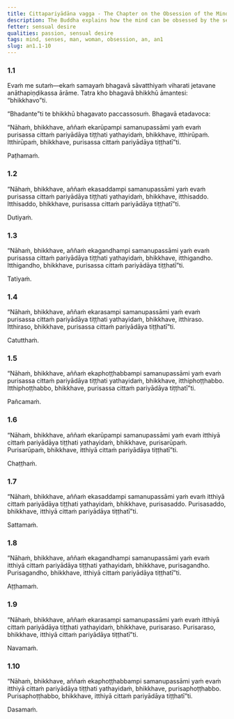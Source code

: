```yaml
---
title: Cittapariyādāna vagga - The Chapter on the Obsession of the Mind
description: The Buddha explains how the mind can be obsessed by the senses.
fetter: sensual desire
qualities: passion, sensual desire
tags: mind, senses, man, woman, obsession, an, an1
slug: an1.1-10
---
```


### 1.1

Evaṁ me sutaṁ—ekaṁ samayaṁ bhagavā sāvatthiyaṁ viharati jetavane anāthapiṇḍikassa ārāme. Tatra kho bhagavā bhikkhū āmantesi: “bhikkhavo”ti.

“Bhadante”ti te bhikkhū bhagavato paccassosuṁ. Bhagavā etadavoca:

“Nāhaṁ, bhikkhave, aññaṁ ekarūpampi samanupassāmi yaṁ evaṁ purisassa cittaṁ pariyādāya tiṭṭhati yathayidaṁ, bhikkhave, itthirūpaṁ. Itthirūpaṁ, bhikkhave, purisassa cittaṁ pariyādāya tiṭṭhatī”ti.

Paṭhamaṁ.

### 1.2

“Nāhaṁ, bhikkhave, aññaṁ ekasaddampi samanupassāmi yaṁ evaṁ purisassa cittaṁ pariyādāya tiṭṭhati yathayidaṁ, bhikkhave, itthisaddo. Itthisaddo, bhikkhave, purisassa cittaṁ pariyādāya tiṭṭhatī”ti.

Dutiyaṁ.

### 1.3

“Nāhaṁ, bhikkhave, aññaṁ ekagandhampi samanupassāmi yaṁ evaṁ purisassa cittaṁ pariyādāya tiṭṭhati yathayidaṁ, bhikkhave, itthigandho. Itthigandho, bhikkhave, purisassa cittaṁ pariyādāya tiṭṭhatī”ti.

Tatiyaṁ.

### 1.4

“Nāhaṁ, bhikkhave, aññaṁ ekarasampi samanupassāmi yaṁ evaṁ purisassa cittaṁ pariyādāya tiṭṭhati yathayidaṁ, bhikkhave, itthiraso. Itthiraso, bhikkhave, purisassa cittaṁ pariyādāya tiṭṭhatī”ti.

Catutthaṁ.

### 1.5

“Nāhaṁ, bhikkhave, aññaṁ ekaphoṭṭhabbampi samanupassāmi yaṁ evaṁ purisassa cittaṁ pariyādāya tiṭṭhati yathayidaṁ, bhikkhave, itthiphoṭṭhabbo. Itthiphoṭṭhabbo, bhikkhave, purisassa cittaṁ pariyādāya tiṭṭhatī”ti.

Pañcamaṁ.

### 1.6

“Nāhaṁ, bhikkhave, aññaṁ ekarūpampi samanupassāmi yaṁ evaṁ itthiyā cittaṁ pariyādāya tiṭṭhati yathayidaṁ, bhikkhave, purisarūpaṁ. Purisarūpaṁ, bhikkhave, itthiyā cittaṁ pariyādāya tiṭṭhatī”ti.

Chaṭṭhaṁ.

### 1.7

“Nāhaṁ, bhikkhave, aññaṁ ekasaddampi samanupassāmi yaṁ evaṁ itthiyā cittaṁ pariyādāya tiṭṭhati yathayidaṁ, bhikkhave, purisasaddo. Purisasaddo, bhikkhave, itthiyā cittaṁ pariyādāya tiṭṭhatī”ti.

Sattamaṁ.

### 1.8

“Nāhaṁ, bhikkhave, aññaṁ ekagandhampi samanupassāmi yaṁ evaṁ itthiyā cittaṁ pariyādāya tiṭṭhati yathayidaṁ, bhikkhave, purisagandho. Purisagandho, bhikkhave, itthiyā cittaṁ pariyādāya tiṭṭhatī”ti.

Aṭṭhamaṁ.

### 1.9

“Nāhaṁ, bhikkhave, aññaṁ ekarasampi samanupassāmi yaṁ evaṁ itthiyā cittaṁ pariyādāya tiṭṭhati yathayidaṁ, bhikkhave, purisaraso. Purisaraso, bhikkhave, itthiyā cittaṁ pariyādāya tiṭṭhatī”ti.

Navamaṁ.

### 1.10

“Nāhaṁ, bhikkhave, aññaṁ ekaphoṭṭhabbampi samanupassāmi yaṁ evaṁ itthiyā cittaṁ pariyādāya tiṭṭhati yathayidaṁ, bhikkhave, purisaphoṭṭhabbo. Purisaphoṭṭhabbo, bhikkhave, itthiyā cittaṁ pariyādāya tiṭṭhatī”ti.

Dasamaṁ.
